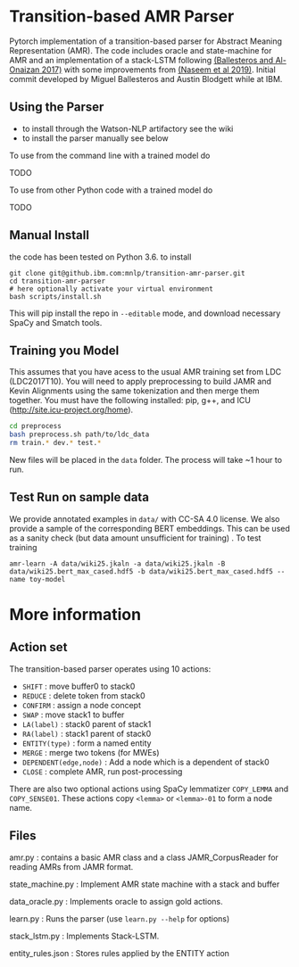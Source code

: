 Transition-based AMR Parser
============================

Pytorch implementation of a transition-based parser for Abstract Meaning Representation (AMR). The code includes oracle and state-machine for AMR and an implementation of a stack-LSTM following [(Ballesteros and Al-Onaizan 2017)](https://arxiv.org/abs/1707.07755v1) with some improvements from [(Naseem et al 2019)](https://arxiv.org/abs/1905.13370). Initial commit developed by Miguel Ballesteros and Austin Blodgett while at IBM.

## Using the Parser

- to install through the Watson-NLP artifactory see the wiki
- to install the parser manually see below

To use from the command line with a trained model do

TODO

To use from other Python code with a trained model do

TODO

## Manual Install

the code has been tested on Python 3.6. to install

    git clone git@github.ibm.com:mnlp/transition-amr-parser.git
    cd transition-amr-parser
    # here optionally activate your virtual environment
    bash scripts/install.sh

This will pip install the repo in `--editable` mode, and download necessary
SpaCy and Smatch tools.

## Training you Model

This assumes that you have acess to the usual AMR training set from LDC
(LDC2017T10). You will need to apply preprocessing to build JAMR and Kevin
Alignments using the same tokenization and then merge them together. You must
have the following installed: pip, g++, and ICU
(http://site.icu-project.org/home).
```bash
cd preprocess
bash preprocess.sh path/to/ldc_data
rm train.* dev.* test.*
```
New files will be placed in the `data` folder. The process will take ~1 hour to run.

## Test Run on sample data

We provide annotated examples in `data/` with CC-SA 4.0 license. We also
provide a sample of the corresponding BERT embeddings. This can be used as a
sanity check (but data amount unsufficient for training) . To test training
```
amr-learn -A data/wiki25.jkaln -a data/wiki25.jkaln -B data/wiki25.bert_max_cased.hdf5 -b data/wiki25.bert_max_cased.hdf5 --name toy-model
```

# More information

## Action set

The transition-based parser operates using 10 actions:

  - `SHIFT` : move buffer0 to stack0
  - `REDUCE` : delete token from stack0
  - `CONFIRM` : assign a node concept
  - `SWAP` : move stack1 to buffer
  - `LA(label)` : stack0 parent of stack1
  - `RA(label)` : stack1 parent of stack0
  - `ENTITY(type)` : form a named entity
  - `MERGE` : merge two tokens (for MWEs)
  - `DEPENDENT(edge,node)` : Add a node which is a dependent of stack0
  - `CLOSE` : complete AMR, run post-processing

There are also two optional actions using SpaCy lemmatizer `COPY_LEMMA` and
`COPY_SENSE01`. These actions copy `<lemma>` or `<lemma>-01` to form a node
name.
  
## Files

amr.py : contains a basic AMR class and a class JAMR_CorpusReader for reading AMRs from JAMR format.
  
state_machine.py : Implement AMR state machine with a stack and buffer 

data_oracle.py : Implements oracle to assign gold actions.

learn.py : Runs the parser (use `learn.py --help` for options)

stack_lstm.py : Implements Stack-LSTM. 

entity_rules.json : Stores rules applied by the ENTITY action 
